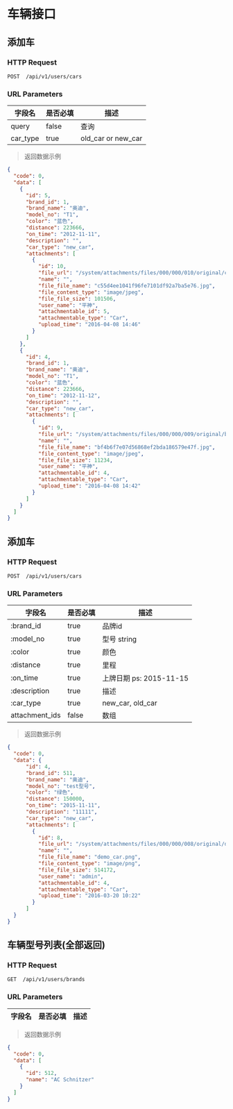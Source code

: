 # 车辆接口
## 添加车
### HTTP Request

`POST  /api/v1/users/cars`

### URL Parameters

字段名 | 是否必填 | 描述
--------- | ------- | -----------
query | false | 查询
car_type | true | old_car or new_car

> 返回数据示例

```json
{
  "code": 0,
  "data": [
    {
      "id": 5,
      "brand_id": 1,
      "brand_name": "奥迪",
      "model_no": "T1",
      "color": "蓝色",
      "distance": 223666,
      "on_time": "2012-11-11",
      "description": "",
      "car_type": "new_car",
      "attachments": [
        {
          "id": 10,
          "file_url": "/system/attachments/files/000/000/010/original/c55d4ee1041f96fe7101df92a7ba5e76.jpg?1460126771",
          "name": "",
          "file_file_name": "c55d4ee1041f96fe7101df92a7ba5e76.jpg",
          "file_content_type": "image/jpeg",
          "file_file_size": 101506,
          "user_name": "平神",
          "attachmentable_id": 5,
          "attachmentable_type": "Car",
          "upload_time": "2016-04-08 14:46"
        }
      ]
    },
    {
      "id": 4,
      "brand_id": 1,
      "brand_name": "奥迪",
      "model_no": "T1",
      "color": "蓝色",
      "distance": 223666,
      "on_time": "2012-11-12",
      "description": "",
      "car_type": "new_car",
      "attachments": [
        {
          "id": 9,
          "file_url": "/system/attachments/files/000/000/009/original/bf4b6f7e07d56868ef2bda186579e47f.jpg?1460126521",
          "name": "",
          "file_file_name": "bf4b6f7e07d56868ef2bda186579e47f.jpg",
          "file_content_type": "image/jpeg",
          "file_file_size": 11234,
          "user_name": "平神",
          "attachmentable_id": 4,
          "attachmentable_type": "Car",
          "upload_time": "2016-04-08 14:42"
        }
      ]
    }
  ]
}
```

## 添加车
### HTTP Request

`POST  /api/v1/users/cars`

### URL Parameters

字段名 | 是否必填 | 描述
--------- | ------- | -----------
:brand_id |true | 品牌id
:model_no |true | 型号 string
:color |true | 颜色
:distance|true | 里程
:on_time |true | 上牌日期 ps: 2015-11-15
:description | true | 描述
:car_type | true | new_car, old_car
attachment_ids |false|数组
> 返回数据示例

```json
{
  "code": 0,
  "data": {
      "id": 4,
      "brand_id": 511,
      "brand_name": "奥迪",
      "model_no": "test型号",
      "color": "绿色",
      "distance": 150000,
      "on_time": "2015-11-11",
      "description": "11111",
      "car_type": "new_car",
      "attachments": [
        {
          "id": 8,
          "file_url": "/system/attachments/files/000/000/008/original/demo_car.png?1458469347",
          "name": "",
          "file_file_name": "demo_car.png",
          "file_content_type": "image/png",
          "file_file_size": 514172,
          "user_name": "admin",
          "attachmentable_id": 4,
          "attachmentable_type": "Car",
          "upload_time": "2016-03-20 10:22"
        }
      ]
  }
}
```

## 车辆型号列表(全部返回)
### HTTP Request

`GET  /api/v1/users/brands`

### URL Parameters

字段名 | 是否必填 | 描述
--------- | ------- | -----------

> 返回数据示例

```json
{
  "code": 0,
  "data": [
    {
      "id": 512,
      "name": "AC Schnitzer"
    }
  ]
}
```